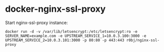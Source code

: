 # docker-nginx-ssl-proxy

Start nginx-ssl-proxy instance:
```
docker run -d -v /var/lib/letsencrypt:/etc/letsencrypt:ro -e SERVER_NAME=example.com -e UPSTREAM_SERVICE_1=10.0.3.100:3000 -e UPSTREAM_SERVICE_2=10.0.3.101:3000 -p 80:80 -p 443:443 r0bj/nginx-ssl-proxy
```
